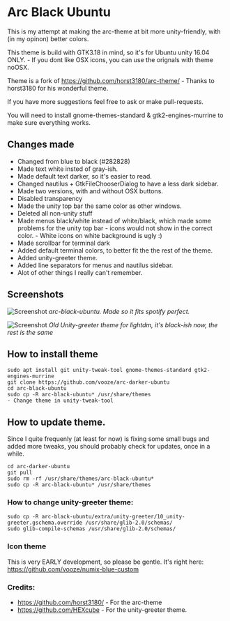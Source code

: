 # Arc Black Ubuntu

This is my attempt at making the arc-theme at bit more unity-friendly, with (in my opinon) better colors.

This theme is build with GTK3.18 in mind, so it's for Ubuntu unity 16.04 ONLY. - If you dont like OSX icons,  you  can use the orignals with theme noOSX.

Theme is a fork of https://github.com/horst3180/arc-theme/ - Thanks to horst3180 for his wonderful theme.

If you have more suggestions feel free to ask or make pull-requests.

You will need to install gnome-themes-standard & gtk2-engines-murrine to make sure everything works.

## Changes made

- Changed from blue to black (#282828)
- Made text white insted of gray-ish.
- Made default text darker, so it's easier to read.
- Changed nautilus + GtkFileChooserDialog to have a less dark sidebar.
- Made two versions, with and without OSX buttons.
- Disabled transparency
- Made the unity top bar the same color as other windows.
- Deleted all non-unity stuff
- Made menus black/white instead of white/black, which made some problems for the unity top bar - icons would not show in the correct color. - White icons on white background is ugly :)
- Made scrollbar for terminal dark
- Added default terminal colors, to better fit the the rest of the theme.
- Added unity-greeter theme.
- Added line separators for menus and nautilus sidebar.
- Alot of other things I really can't remember.

## Screenshots

![Screenshot](http://i.imgur.com/xc8tiyR.png)
*arc-black-ubuntu. Made so it fits spotify perfect.*

![Screenshot](http://i.imgur.com/SfrUx19.png)
*Old Unity-greeter theme for lightdm, it's black-ish now, the rest is the same*

## How to install theme

```
sudo apt install git unity-tweak-tool gnome-themes-standard gtk2-engines-murrine
git clone https://github.com/vooze/arc-darker-ubuntu
cd arc-black-ubuntu
sudo cp -R arc-black-ubuntu* /usr/share/themes
- Change theme in unity-tweak-tool
```

## How to update theme.

Since I quite frequenly (at least for now) is fixing some small bugs and added more tweaks, you should probably check for updates, once in a while.
```
cd arc-darker-ubuntu 
git pull
sudo rm -rf /usr/share/themes/arc-black-ubuntu*
sudo cp -R arc-black-ubuntu* /usr/share/themes
```

### How to change unity-greeter theme:

```
sudo cp -R arc-black-ubuntu/extra/unity-greeter/10_unity-greeter.gschema.override /usr/share/glib-2.0/schemas/
sudo glib-compile-schemas /usr/share/glib-2.0/schemas/
```

### Icon theme

This is very EARLY development, so please be gentle. It's right here: https://github.com/vooze/numix-blue-custom

### Credits:
- https://github.com/horst3180/ - For the arc-theme
- https://github.com/HEXcube - For the unity-greeter theme.
